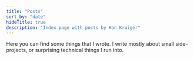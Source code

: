```yaml
---
title: "Posts"
sort_by: "date"
hideTitle: true
description: "Index page with posts by Han Kruiger"
---
```


Here you can find some things that I wrote.
I write mostly about small side-projects, or surprising technical things I run into.
